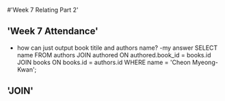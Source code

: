 
#'Week 7 Relating Part 2'

## 'Week 7 Attendance'
- how can just output book titile and authors name?
-my answer SELECT name FROM authors
JOIN authored ON authored.book_id = books.id
JOIN books ON books.id = authors.id
WHERE name = 'Cheon Myeong-Kwan';


## 'JOIN'